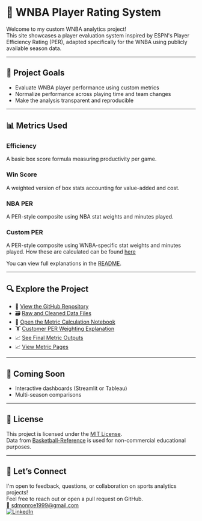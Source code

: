 <!--#include virtual="/visuals/navbar.html" -->

# 🏀 WNBA Player Rating System

Welcome to my custom WNBA analytics project!  
This site showcases a player evaluation system inspired by ESPN's Player Efficiency Rating (PER), adapted specifically for the WNBA using publicly available season data.

---

## 📌 Project Goals

- Evaluate WNBA player performance using custom metrics
- Normalize performance across playing time and team changes
- Make the analysis transparent and reproducible

---

## 📊 Metrics Used

### Efficiency

A basic box score formula measuring productivity per game.

### Win Score

A weighted version of box stats accounting for value-added and cost.

### NBA PER

A PER-style composite using NBA stat weights and minutes played.

### Custom PER

A PER-style composite using WNBA-specific stat weights and minutes played. How these are calculated can be found [here](https://smonroe6.github.io/WNBA-Player-Rating/R/NBAVsWNBA.html)

You can view full explanations in the [README](https://github.com/smonroe6/WNBA-Player-Rating#-metrics-explained).

---

## 🔍 Explore the Project

- 📁 [View the GitHub Repository](https://github.com/smonroe6/WNBA-Player-Rating)
- 🗃️ [Raw and Cleaned Data Files](https://github.com/smonroe6/WNBA-Player-Rating/tree/main/data)
- 📓 [Open the Metric Calculation Notebook](https://github.com/smonroe6/WNBA-Player-Rating/blob/main/notebooks/Metrics.ipynb)
- 🏋️ [Customer PER Weighting Explanation](https://smonroe6.github.io/WNBA-Player-Rating/R/NBAVsWNBA.html)
- 📈 [See Final Metric Outputs](https://github.com/smonroe6/WNBA-Player-Rating/tree/main/data/Metrics)
- 📈 [View Metric Pages](visuals/MetricsNav.html)

---

## 🚀 Coming Soon

- Interactive dashboards (Streamlit or Tableau)
- Multi-season comparisons

---

## 📜 License

This project is licensed under the [MIT License](https://github.com/smonroe6/WNBA-Player-Rating/blob/main/LICENSE).  
Data from [Basketball-Reference](https://www.basketball-reference.com/wnba/) is used for non-commercial educational purposes.

---

## 🤝 Let’s Connect

I'm open to feedback, questions, or collaboration on sports analytics projects!  
Feel free to reach out or open a pull request on GitHub.  
📧 [sdmonroe1999@gmail.com](mailto:sdmonroe1999@gmail.com)  
[![LinkedIn](https://img.shields.io/badge/LinkedIn-blue?logo=linkedin&logoColor=white)](https://www.linkedin.com/in/stephenmonroe)

